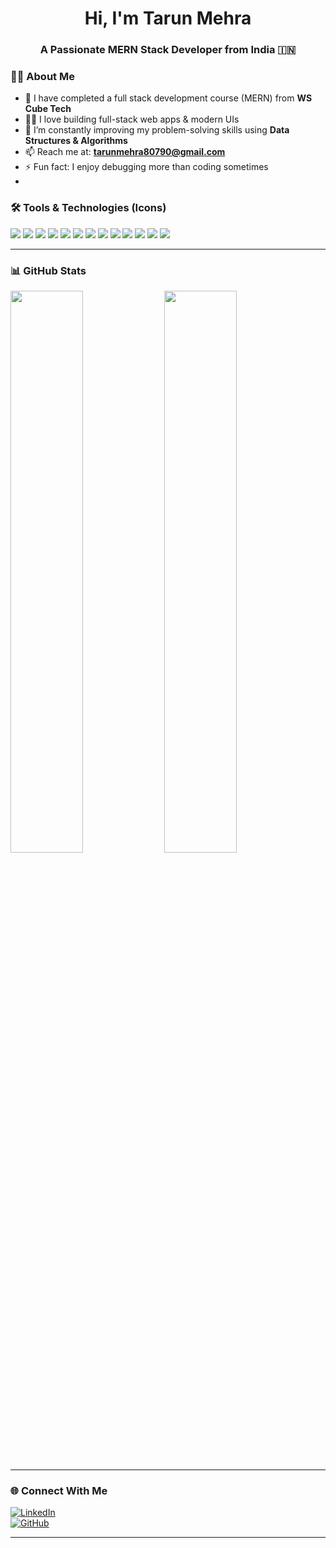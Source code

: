 <h1 align="center">Hi, I'm Tarun Mehra</h1>
<h3 align="center">A Passionate MERN Stack Developer from India 🇮🇳</h3>

### 👨‍💻 About Me
- 💼 I have completed a full stack development course (MERN) from **WS Cube Tech**
- 👨‍💻 I love building full-stack web apps & modern UIs
- 🧠 I’m constantly improving my problem-solving skills using **Data Structures & Algorithms**
- 📫 Reach me at: **tarunmehra80790@gmail.com**
- ⚡ Fun fact: I enjoy debugging more than coding sometimes 
- 
### 🛠️ Tools & Technologies (Icons)
<p>
  <img src="https://img.shields.io/badge/JavaScript-black?style=for-the-badge&logo=javascript" />
  <img src="https://img.shields.io/badge/React-blue?style=for-the-badge&logo=react" />
  <img src="https://img.shields.io/badge/Next.js-black?style=for-the-badge&logo=next.js" />
  <img src="https://img.shields.io/badge/Node.js-green?style=for-the-badge&logo=node.js" />
  <img src="https://img.shields.io/badge/Express.js-white?style=for-the-badge&logo=express&logoColor=black" />
  <img src="https://img.shields.io/badge/MongoDB-4ea94b?style=for-the-badge&logo=mongodb" />
  <img src="https://img.shields.io/badge/TailwindCSS-38B2AC?style=for-the-badge&logo=tailwind-css" />
  <img src="https://img.shields.io/badge/Bootstrap-563D7C?style=for-the-badge&logo=bootstrap&logoColor=white" />
  <img src="https://img.shields.io/badge/Redux-593D88?style=for-the-badge&logo=redux&logoColor=white" />
  <img src="https://img.shields.io/badge/Git-black?style=for-the-badge&logo=git" />
  <img src="https://img.shields.io/badge/GitHub-100000?style=for-the-badge&logo=github&logoColor=white" />
  <img src="https://img.shields.io/badge/VSCode-0078d7?style=for-the-badge&logo=visual%20studio%20code&logoColor=white" />
  <img src="https://img.shields.io/badge/Vercel-black?style=for-the-badge&logo=vercel" />
</p>

---

### 📊 GitHub Stats

<p>
  <img src="https://github-readme-stats.vercel.app/api?username=tarunmehra&show_icons=true&theme=radical" width="48%" />
  <img src="https://streak-stats.demolab.com?user=tarunmehra&theme=radical" width="48%" />
</p>

---

### 🌐 Connect With Me

[![LinkedIn](https://img.shields.io/badge/LinkedIn-blue?style=for-the-badge&logo=linkedin&logoColor=white)](https://www.linkedin.com/in/tarunmehra)  
[![GitHub](https://img.shields.io/badge/GitHub-black?style=for-the-badge&logo=github)](https://github.com/tarunmehra)

---
